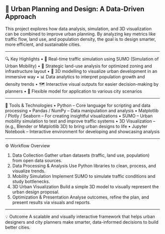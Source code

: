 
## 🌆 Urban Planning and Design: A Data-Driven Approach
This project explores how data analysis, simulation, and 3D visualization can be combined to improve urban planning. By analyzing key metrics like traffic flow, land use, and population density, the goal is to design smarter, more efficient, and sustainable cities.
________________________________________
🔍 Key Highlights
•	📌 Real-time traffic simulation using SUMO (Simulation of Urban Mobility)
•	🧭 Strategic land-use analysis for optimized zoning and infrastructure layout
•	🧱 3D modelling to visualize urban development in an immersive way
•	📊 Data analytics to interpret population growth and density trends
•	🗺️ Interactive visual outputs for easier decision-making by planners
•	🔁 Flexible model for application to various city scenarios
________________________________________
🧰 Tools & Technologies
•	Python – Core language for scripting and data processing
•	Pandas / NumPy – Data manipulation and analysis
•	Matplotlib / Plotly / Seaborn – For creating insightful visualizations
•	SUMO – Urban mobility simulation to test and improve traffic systems
•	3D Visualization – (e.g., Blender or Matplotlib 3D) to bring urban designs to life
•	Jupyter Notebook – Interactive environment for developing and showcasing analysis
________________________________________
⚙️ Workflow Overview
1.	Data Collection
Gather urban datasets (traffic, land use, population) from open data sources.
2.	Data Processing & Analysis
Use Python libraries to clean, process, and visualize trends.
3.	Mobility Simulation
Implement SUMO to simulate traffic conditions and study bottlenecks.
4.	3D Urban Visualization
Build a simple 3D model to visually represent the urban design proposal.
5.	Optimization & Presentation
Analyse outcomes, refine the plan, and present results via visuals and reports.
________________________________________
💡 Outcome
A scalable and visually interactive framework that helps urban designers and city planners make smarter, data-informed decisions to build better cities.

